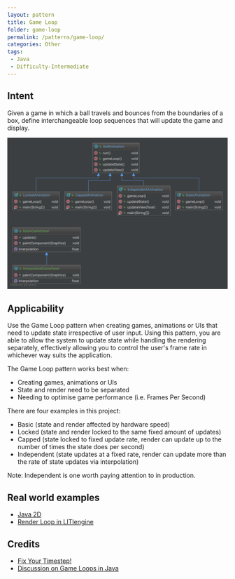 ```yaml
---
layout: pattern
title: Game Loop
folder: game-loop
permalink: /patterns/game-loop/
categories: Other
tags:
 - Java
 - Difficulty-Intermediate
---
```


## Intent
Given a game in which a ball travels and bounces from the boundaries of a box,
define interchangeable loop sequences that will update the game and display.

![alt text](./etc/gameloop.png "Game Loop")

## Applicability
Use the Game Loop pattern when creating games, animations or UIs that need to update state irrespective of user input.
Using this pattern, you are able to allow the system to update state while handling the rendering separately,
effectively allowing you to control the user's frame rate in whichever way suits the application.

The Game Loop pattern works best when:
* Creating games, animations or UIs
* State and render need to be separated
* Needing to optimise game performance (i.e. Frames Per Second) 

There are four examples in this project:
* Basic (state and render affected by hardware speed)
* Locked (state and render locked to the same fixed amount of updates)
* Capped (state locked to fixed update rate, render can update up to the number of times the state does per second)
* Independent (state updates at a fixed rate, render can update more than the rate of state updates via interpolation)

Note: Independent is one worth paying attention to in production.

## Real world examples
* [Java 2D](https://gist.github.com/martincruzot/a55d744a77448f1adaa9)
* [Render Loop in LITIengine](https://github.com/gurkenlabs/litiengine/blob/master/src/de/gurkenlabs/litiengine/RenderLoop.java)

## Credits

* [Fix Your Timestep!](https://gafferongames.com/post/fix_your_timestep/)
* [Discussion on Game Loops in Java](http://www.java-gaming.org/index.php?topic=24220.0)
